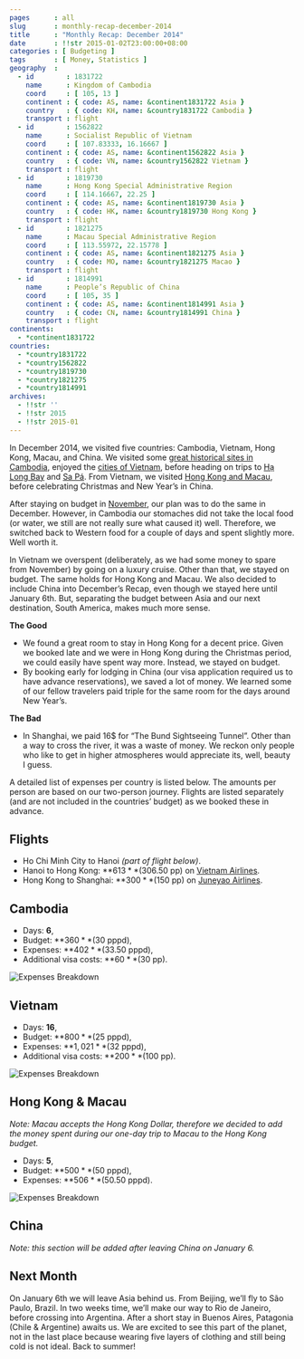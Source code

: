 ```yaml
---
pages      : all
slug       : monthly-recap-december-2014
title      : "Monthly Recap: December 2014"
date       : !!str 2015-01-02T23:00:00+08:00
categories : [ Budgeting ]
tags       : [ Money, Statistics ]
geography  :
  - id        : 1831722
    name      : Kingdom of Cambodia
    coord     : [ 105, 13 ]
    continent : { code: AS, name: &continent1831722 Asia }
    country   : { code: KH, name: &country1831722 Cambodia }
    transport : flight
  - id        : 1562822
    name      : Socialist Republic of Vietnam
    coord     : [ 107.83333, 16.16667 ]
    continent : { code: AS, name: &continent1562822 Asia }
    country   : { code: VN, name: &country1562822 Vietnam }
    transport : flight
  - id        : 1819730
    name      : Hong Kong Special Administrative Region
    coord     : [ 114.16667, 22.25 ]
    continent : { code: AS, name: &continent1819730 Asia }
    country   : { code: HK, name: &country1819730 Hong Kong }
    transport : flight
  - id        : 1821275
    name      : Macau Special Administrative Region
    coord     : [ 113.55972, 22.15778 ]
    continent : { code: AS, name: &continent1821275 Asia }
    country   : { code: MO, name: &country1821275 Macao }
    transport : flight
  - id        : 1814991
    name      : People’s Republic of China
    coord     : [ 105, 35 ]
    continent : { code: AS, name: &continent1814991 Asia }
    country   : { code: CN, name: &country1814991 China }
    transport : flight
continents:
  - *continent1831722
countries:
  - *country1831722
  - *country1562822
  - *country1819730
  - *country1821275
  - *country1814991
archives:
  - !!str ''
  - !!str 2015
  - !!str 2015-01
---
```


In December 2014, we visited five countries: Cambodia, Vietnam, Hong Kong, Macau, and China. We visited some [great historical sites in Cambodia](/blog/history-lessons-in-cambodia.html), enjoyed the [cities of Vietnam](/blog/cities-of-vietnam.html), before heading on trips to [Hạ Long Bay](/blog/two-day-cruise-in-ha-long-bay.html) and [Sa Pá](/blog/trekking-through-sapas-hmong-valley.html). From Vietnam, we visited [Hong Kong and Macau](/blog/shopping-and-gambling.html), before celebrating Christmas and New Year’s in China.

After staying on budget in [November](/blog/monthly-recap-november-2014.html), our plan was to do the same in December. However, in Cambodia our stomaches did not take the local food (or water, we still are not really sure what caused it) well. Therefore, we switched back to Western food for a couple of days and spent slightly more. Well worth it.

In Vietnam we overspent (deliberately, as we had some money to spare from November) by going on a luxury cruise. Other than that, we stayed on budget. The same holds for Hong Kong and Macau. We also decided to include China into December’s Recap, even though we stayed here until January 6th. But, separating the budget between Asia and our next destination, South America, makes much more sense.

**The Good**
* We found a great room to stay in Hong Kong for a decent price. Given we booked late and we were in Hong Kong during the Christmas period, we could easily have spent way more. Instead, we stayed on budget.
* By booking early for lodging in China (our visa application required us to have advance reservations), we saved a lot of money. We learned some of our fellow travelers paid triple for the same room for the days around New Year’s.

**The Bad**
* In Shanghai, we paid 16$ for “The Bund Sightseeing Tunnel”. Other than a way to cross the river, it was a waste of money. We reckon only people who like to get in higher atmospheres would appreciate its, well, beauty I guess.

A detailed list of expenses per country is listed below. The amounts per person are based on our two-person journey. Flights are listed separately (and are not included in the countries’ budget) as we booked these in advance.

## Flights
* Ho Chi Minh City to Hanoi *(part of flight below)*.
* Hanoi to Hong Kong: **$613** ($306.50 pp) on [Vietnam Airlines](http://www.vietnamairlines.com/).
* Hong Kong to Shanghai: **$300** ($150 pp) on [Juneyao Airlines](http://www.juneyaoair.com/).

## Cambodia
* Days: **6**,
* Budget: **$360** ($30 pppd),
* Expenses: **$402** ($33.50 pppd),
* Additional visa costs: **$60** ($30 pp).

<span class="img-thumbnail">![Expenses Breakdown](/images/budget-cambodia.png)</span>

## Vietnam
* Days: **16**,
* Budget: **$800** ($25 pppd),
* Expenses: **$1,021** ($32 pppd),
* Additional visa costs: **$200** ($100 pp).

<span class="img-thumbnail">![Expenses Breakdown](/images/budget-vietnam.png)</span>

## Hong Kong & Macau
*Note: Macau accepts the Hong Kong Dollar, therefore we decided to add the money spent during our one-day trip to Macau to the Hong Kong budget.*

* Days: **5**,
* Budget: **$500** ($50 pppd),
* Expenses: **$506** ($50.50 pppd).

<span class="img-thumbnail">![Expenses Breakdown](/images/budget-hong-kong.png)</span>

## China
*Note: this section will be added after leaving China on January 6.*

## Next Month
On January 6th we will leave Asia behind us. From Beijing, we’ll fly to São Paulo, Brazil. In two weeks time, we’ll make our way to Rio de Janeiro, before crossing into Argentina. After a short stay in Buenos Aires, Patagonia (Chile & Argentine) awaits us. We are excited to see this part of the planet, not in the last place because wearing five layers of clothing and still being cold is not ideal. Back to summer!